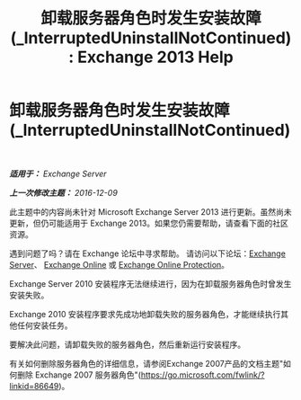 ﻿---
title: '卸载服务器角色时发生安装故障 (_InterruptedUninstallNotContinued): Exchange 2013 Help'
TOCTitle: 卸载服务器角色时发生安装故障 (_InterruptedUninstallNotContinued)
ms:assetid: 187967b2-cb28-45d7-8858-2a083c1ebe58
ms:mtpsurl: https://technet.microsoft.com/zh-cn/library/ms.exch.setupreadiness.interrupteduninstallnotcontinued(v=EXCHG.150)
ms:contentKeyID: 50489970
ms.date: 05/21/2018
mtps_version: v=EXCHG.150
ms.translationtype: MT
---

# 卸载服务器角色时发生安装故障 (\_InterruptedUninstallNotContinued)

 

_**适用于：** Exchange Server_

_**上一次修改主题：** 2016-12-09_

此主题中的内容尚未针对 Microsoft Exchange Server 2013 进行更新。虽然尚未更新，但仍可能适用于 Exchange 2013。如果您仍需要帮助，请查看下面的社区资源。

遇到问题了吗？请在 Exchange 论坛中寻求帮助。 请访问以下论坛：[Exchange Server](https://go.microsoft.com/fwlink/p/?linkid=60612)、 [Exchange Online](https://go.microsoft.com/fwlink/p/?linkid=267542) 或 [Exchange Online Protection](https://go.microsoft.com/fwlink/p/?linkid=285351)。

Exchange Server 2010 安装程序无法继续进行，因为在卸载服务器角色时曾发生安装失败。

Exchange 2010 安装程序要求先成功地卸载失败的服务器角色，才能继续执行其他任何安装任务。

要解决此问题，请卸载失败的服务器角色，然后重新运行安装程序。

有关如何删除服务器角色的详细信息，请参阅Exchange 2007产品的文档主题"如何删除 Exchange 2007 服务器角色"(<https://go.microsoft.com/fwlink/?linkid=86649>)。

